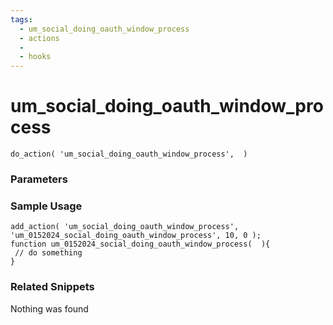 ```yaml
---
tags: 
  - um_social_doing_oauth_window_process
  - actions
  - 
  - hooks
---
```

# um\_social\_doing\_oauth\_window\_process

``` php:no-line-numbers
do_action( 'um_social_doing_oauth_window_process',  )
```
<div class='hook-sep'></div>

### Parameters

<div class='hook-sep'></div>



### Sample Usage

``` php:no-line-numbers
add_action( 'um_social_doing_oauth_window_process', 'um_0152024_social_doing_oauth_window_process', 10, 0 );
function um_0152024_social_doing_oauth_window_process(  ){
 // do something
}
```
<div class='hook-sep'></div>



### Related Snippets

Nothing was found

